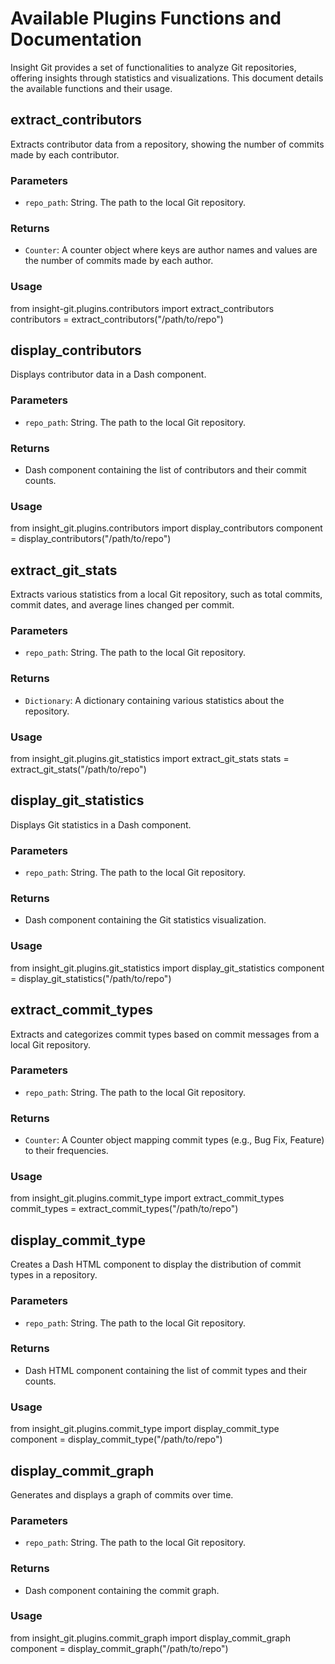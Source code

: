 # Available Plugins Functions and Documentation

Insight Git provides a set of functionalities to analyze Git repositories, offering insights through statistics and visualizations. This document details the available functions and their usage.

## extract_contributors

Extracts contributor data from a repository, showing the number of commits made by each contributor.

### Parameters

- `repo_path`: String. The path to the local Git repository.

### Returns

- `Counter`: A counter object where keys are author names and values are the number of commits made by each author.

### Usage

from insight-git.plugins.contributors import extract_contributors
contributors = extract_contributors("/path/to/repo")

## display_contributors

Displays contributor data in a Dash component.

### Parameters

- `repo_path`: String. The path to the local Git repository.

### Returns

- Dash component containing the list of contributors and their commit counts.

### Usage

from insight_git.plugins.contributors import display_contributors
component = display_contributors("/path/to/repo")

## extract_git_stats

Extracts various statistics from a local Git repository, such as total commits, commit dates, and average lines changed per commit.

### Parameters

- `repo_path`: String. The path to the local Git repository.

### Returns

- `Dictionary`: A dictionary containing various statistics about the repository.

### Usage

from insight_git.plugins.git_statistics import extract_git_stats
stats = extract_git_stats("/path/to/repo")

## display_git_statistics

Displays Git statistics in a Dash component.

### Parameters

- `repo_path`: String. The path to the local Git repository.

### Returns

- Dash component containing the Git statistics visualization.

### Usage

from insight_git.plugins.git_statistics import display_git_statistics
component = display_git_statistics("/path/to/repo")

## extract_commit_types

Extracts and categorizes commit types based on commit messages from a local Git repository.

### Parameters

- `repo_path`: String. The path to the local Git repository.

### Returns

- `Counter`: A Counter object mapping commit types (e.g., Bug Fix, Feature) to their frequencies.

### Usage

from insight_git.plugins.commit_type import extract_commit_types
commit_types = extract_commit_types("/path/to/repo")

## display_commit_type

Creates a Dash HTML component to display the distribution of commit types in a repository.

### Parameters

- `repo_path`: String. The path to the local Git repository.

### Returns

- Dash HTML component containing the list of commit types and their counts.

### Usage

from insight_git.plugins.commit_type import display_commit_type
component = display_commit_type("/path/to/repo")

## display_commit_graph

Generates and displays a graph of commits over time.

### Parameters

- `repo_path`: String. The path to the local Git repository.

### Returns

- Dash component containing the commit graph.

### Usage

from insight_git.plugins.commit_graph import display_commit_graph
component = display_commit_graph("/path/to/repo")
